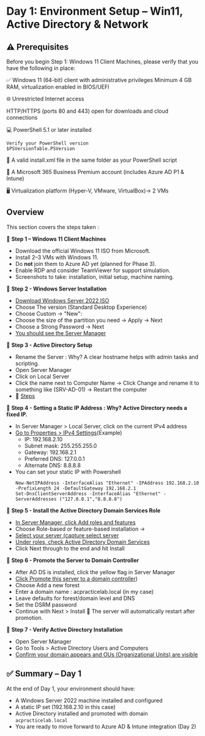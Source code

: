 # Day 1: Environment Setup – Win11, Active Directory & Network


## ⚠️ Prerequisites
Before you begin Step 1: Windows 11 Client Machines, please verify that you have the following in place:

✅ Windows 11 (64-bit) client with administrative privileges
     Minimum 4 GB RAM, virtualization enabled in BIOS/UEFI

🌐 Unrestricted Internet access

HTTP/HTTPS (ports 80 and 443) open for downloads and cloud connections

💻 PowerShell 5.1 or later installed
```
Verify your PowerShell version
$PSVersionTable.PSVersion
```
📄 A valid install.xml file in the same folder as your PowerShell script

🔐 A Microsoft 365 Business Premium account (includes Azure AD P1 & Intune)

🖥️ Virtualization platform (Hyper-V, VMware, VirtualBox)-> 2 VMs

## Overview
This section covers the steps taken :

🔴 **Step 1 – Windows 11 Client Machines**

   - Download the official Windows 11 ISO from Microsoft.
   - Install 2–3 VMs with Windows 11.
   - Do **not** join them to Azure AD yet (planned for Phase 3).
   - Enable RDP and consider TeamViewer for support simulation.
   - Screenshots to take: installation, initial setup, machine naming.


🔴 **Step 2 - Windows Server Installation**

   - [Download Windows Server 2022 ISO](https://www.microsoft.com/fr-fr/evalcenter/download-windows-server-2022)
   - Choose The version (Standard Desktop Experience)
   - Choose Custom → "New":
   - Choose the size of the partition you need -> Apply -> Next
   - Choose a Strong Password -> Next
   - [You should see the Server Manager](https://github.com/AliChoukatli/SecureIT-for-SMB/blob/main/Screenshots/Day1_Installation_AD/win_serv_1st_screen.png)
     
🔴 **Step 3 - Active Directory Setup**

   - Rename the Server : Why? A clear hostname helps with admin tasks and scripting.
   - Open Server Manager
   - Click on Local Server
   - Click the name next to Computer Name -> Click Change and rename it to something like (SRV-AD-01) -> Restart the computer
   - 📸 [Steps](https://github.com/AliChoukatli/SecureIT-for-SMB/blob/main/Screenshots/Day1_Installation_AD/Capture_name.png)
     
🔴 **Step 4 - Setting a Static IP Address : Why? Active Directory needs a fixed IP.**

   - In Server Manager > Local Server, click on the current IPv4 address
   - [Go to Properties > IPv4 Settings](https://github.com/AliChoukatli/SecureIT-for-SMB/blob/main/Screenshots/Day1_Installation_AD/Set_ip.png)(Example)
     - IP: 192.168.2.10
     - Subnet mask: 255.255.255.0
     - Gateway: 192.168.2.1
     - Preferred DNS: 127.0.0.1 
     - Alternate DNS: 8.8.8.8
   - You can set your static IP with Powershell
     ```
     New-NetIPAddress -InterfaceAlias "Ethernet" -IPAddress 192.168.2.10 -PrefixLength 24 -DefaultGateway 192.168.2.1
     Set-DnsClientServerAddress -InterfaceAlias "Ethernet" -ServerAddresses ("127.0.0.1","8.8.8.8")
     ```

 🔴 **Step 5 - Install the Active Directory Domain Services Role**
 
   - [In Server Manager, click Add roles and features](https://github.com/AliChoukatli/SecureIT-for-SMB/blob/main/Screenshots/Day1_Installation_AD/AD_add_role.png)
   - Choose Role-based or feature-based installation ->
   - [Select your server (capture select server](https://github.com/AliChoukatli/SecureIT-for-SMB/blob/main/Screenshots/Day1_Installation_AD/Select_server.png)
   - [Under roles, check Active Directory Domain Services](https://github.com/AliChoukatli/SecureIT-for-SMB/blob/main/Screenshots/Day1_Installation_AD/select_ADDS.png)
   - Click Next through to the end and hit Install

 🔴 **Step 6 - Promote the Server to Domain Controller**

- After AD DS is installed, click the yellow flag in Server Manager
- [Click Promote this server to a domain controller](https://github.com/AliChoukatli/SecureIT-for-SMB/blob/main/Screenshots/Day1_Installation_AD/Promote_server.png))
- Choose Add a new forest
- Enter a domain name : acpracticelab.local (in my case)
- Leave defaults for forest/domain level and DNS
- Set the DSRM password
- Continue with Next > Install
🔁 The server will automatically restart after promotion.

🔴 **Step 7 - Verify Active Directory Installation**

- Open Server Manager
- Go to Tools > Active Directory Users and Computers
- [Confirm your domain appears and OUs (Organizational Units) are visible](https://github.com/AliChoukatli/SecureIT-for-SMB/blob/main/Screenshots/Day1_Installation_AD/AD_verification.png)



## ✅ Summary – Day 1
At the end of Day 1, your environment should have:
- A Windows Server 2022 machine installed and configured
- A static IP set (192.168.2.10 in this case)
- Active Directory installed and promoted with domain `acpracticelab.local`
- You are ready to move forward to Azure AD & Intune integration (Day 2)

